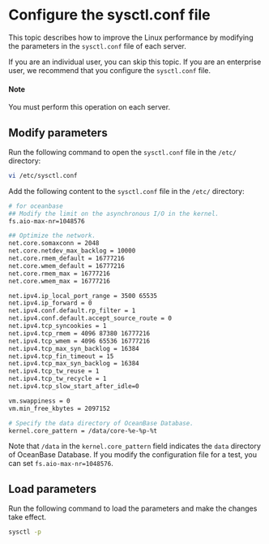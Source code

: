 # Configure the sysctl.conf file

This topic describes how to improve the Linux performance by modifying the parameters in the `sysctl.conf` file of each server. 

If you are an individual user, you can skip this topic. If you are an enterprise user, we recommend that you configure the `sysctl.conf` file.

  <main id="notice" type='explain'>
    <h4>Note</h4>
    <p>You must perform this operation on each server. </p>
  </main>

## Modify parameters

Run the following command to open the `sysctl.conf` file in the `/etc/` directory:

```bash
vi /etc/sysctl.conf
```

Add the following content to the `sysctl.conf` file in the `/etc/` directory:

```bash
# for oceanbase
## Modify the limit on the asynchronous I/O in the kernel.
fs.aio-max-nr=1048576

## Optimize the network.
net.core.somaxconn = 2048
net.core.netdev_max_backlog = 10000
net.core.rmem_default = 16777216
net.core.wmem_default = 16777216
net.core.rmem_max = 16777216
net.core.wmem_max = 16777216

net.ipv4.ip_local_port_range = 3500 65535
net.ipv4.ip_forward = 0
net.ipv4.conf.default.rp_filter = 1
net.ipv4.conf.default.accept_source_route = 0
net.ipv4.tcp_syncookies = 1
net.ipv4.tcp_rmem = 4096 87380 16777216
net.ipv4.tcp_wmem = 4096 65536 16777216
net.ipv4.tcp_max_syn_backlog = 16384
net.ipv4.tcp_fin_timeout = 15
net.ipv4.tcp_max_syn_backlog = 16384
net.ipv4.tcp_tw_reuse = 1
net.ipv4.tcp_tw_recycle = 1
net.ipv4.tcp_slow_start_after_idle=0

vm.swappiness = 0
vm.min_free_kbytes = 2097152

# Specify the data directory of OceanBase Database.
kernel.core_pattern = /data/core-%e-%p-%t
```

Note that `/data` in the `kernel.core_pattern` field indicates the `data` directory of OceanBase Database. If you modify the configuration file for a test, you can set `fs.aio-max-nr=1048576`.

## Load parameters

Run the following command to load the parameters and make the changes take effect.

```bash
sysctl -p
```